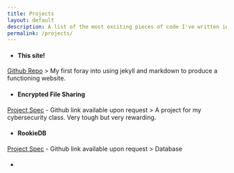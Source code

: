 ```yaml
---
title: Projects
layout: default
description: A list of the most exciting pieces of code I've written in the past two years.
permalink: /projects/
---
```


- #### This site!
[Github Repo](https://github.com/ekandell/ekandell.github.io)
    > My first foray into using jekyll and markdown to produce a functioning website.

- #### Encrypted File Sharing
[Project Spec](https://fa22.cs161.org/proj2/) \- Github link available upon request
    > A project for my cybersecurity class. Very tough but very rewarding.

- #### RookieDB
[Project Spec](https://fa22.cs161.org/proj2/) \- Github link available upon request
    > Database

- #### 
